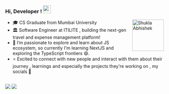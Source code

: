 <!-- ![Abhishek Shukla](https://visitor-badge.glitch.me/badge?page_id=Abhishek-Shukla-github) -->

### Hi, Developer ! <img src="https://media.giphy.com/media/hvRJCLFzcasrR4ia7z/giphy.gif" width="25px">
<img align="right" alt="Shukla Abhishek" src="https://revelry.co/wp-content/uploads/2019/05/react-native-UX-design.gif" width="100" height="100" />

- 🎓 CS Graduate from Mumbai University 
- 🏛  Software Engineer at ITILITE , building the next-gen travel and expense management platform!
- 🌱 I’m passionate to explore and learn about JS ecosystem, so currently I'm learning NextJS and exploring the TypeScript frontiers 😄.
- ⭐ Excited to connect with new people and interact with them about their journey , learnings and especially the projects they're working on , my socials 🔽
<br><br>
</div>
<a href="https://abshukla.com/">
<img src="https://img.shields.io/badge/Portfolio-000000?style=for-the-badge&logo=opsgenie&logoColor=ffffff"></a>
<a href="https://www.codewars.com/users/shukla_abhishek">
<img src="https://img.shields.io/badge/-Codewars-000000?style=for-the-badge&logo=codewars&logoColor=ffffff"></a> 
<!-- <a href="https://github.com/Abhishek-Shukla-github">
<img src="https://img.shields.io/badge/Github-211F1F?style=for-the-badge&logo=GitHub&logoColor=ffffff"></a>  -->
  <br>

